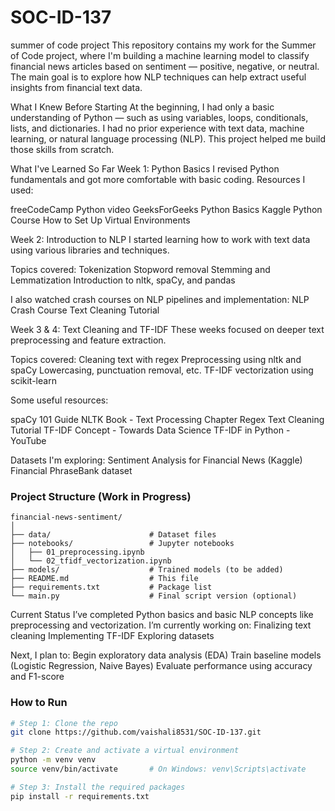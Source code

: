 # SOC-ID-137
summer of code project
This repository contains my work for the Summer of Code project, where I'm building a machine learning model to classify financial news articles based on sentiment — positive, negative, or neutral. The main goal is to explore how NLP techniques can help extract useful insights from financial text data.

What I Knew Before Starting
At the beginning, I had only a basic understanding of Python — such as using variables, loops, conditionals, lists, and dictionaries. I had no prior experience with text data, machine learning, or natural language processing (NLP). This project helped me build those skills from scratch.

What I've Learned So Far
Week 1: Python Basics
I revised Python fundamentals and got more comfortable with basic coding. Resources I used:

freeCodeCamp Python video
GeeksForGeeks Python Basics
Kaggle Python Course
How to Set Up Virtual Environments

Week 2: Introduction to NLP
I started learning how to work with text data using various libraries and techniques.

Topics covered:
Tokenization
Stopword removal
Stemming and Lemmatization
Introduction to nltk, spaCy, and pandas

I also watched crash courses on NLP pipelines and implementation:
NLP Crash Course
Text Cleaning Tutorial

Week 3 & 4: Text Cleaning and TF-IDF
These weeks focused on deeper text preprocessing and feature extraction.

Topics covered:
Cleaning text with regex
Preprocessing using nltk and spaCy
Lowercasing, punctuation removal, etc.
TF-IDF vectorization using scikit-learn

Some useful resources:

spaCy 101 Guide
NLTK Book - Text Processing Chapter
Regex Text Cleaning Tutorial
TF-IDF Concept - Towards Data Science
TF-IDF in Python - YouTube

Datasets I'm exploring:
Sentiment Analysis for Financial News (Kaggle)
Financial PhraseBank dataset

### Project Structure (Work in Progress)

```
financial-news-sentiment/
│
├── data/                      # Dataset files
├── notebooks/                 # Jupyter notebooks
│   ├── 01_preprocessing.ipynb
│   └── 02_tfidf_vectorization.ipynb
├── models/                    # Trained models (to be added)
├── README.md                  # This file
├── requirements.txt           # Package list
└── main.py                    # Final script version (optional)
```

Current Status
I’ve completed Python basics and basic NLP concepts like preprocessing and vectorization.
I’m currently working on:
Finalizing text cleaning
Implementing TF-IDF
Exploring datasets

Next, I plan to:
Begin exploratory data analysis (EDA)
Train baseline models (Logistic Regression, Naive Bayes)
Evaluate performance using accuracy and F1-score

### How to Run

```bash
# Step 1: Clone the repo
git clone https://github.com/vaishali8531/SOC-ID-137.git

# Step 2: Create and activate a virtual environment
python -m venv venv
source venv/bin/activate       # On Windows: venv\Scripts\activate

# Step 3: Install the required packages
pip install -r requirements.txt
```


